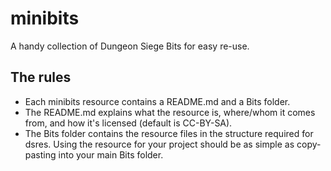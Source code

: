 # minibits
A handy collection of Dungeon Siege Bits for easy re-use.

## The rules
- Each minibits resource contains a README.md and a Bits folder.
- The README.md explains what the resource is, where/whom it comes from, and how it's licensed (default is CC-BY-SA).
- The Bits folder contains the resource files in the structure required for dsres. Using the resource for your project should be as simple as copy-pasting into your main Bits folder.
